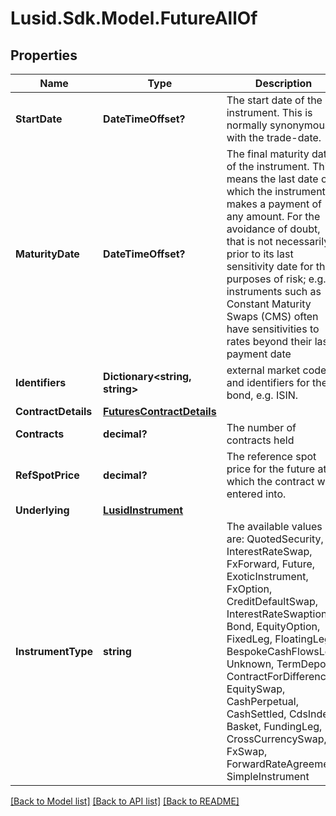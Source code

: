 
# Lusid.Sdk.Model.FutureAllOf

## Properties

Name | Type | Description | Notes
------------ | ------------- | ------------- | -------------
**StartDate** | **DateTimeOffset?** | The start date of the instrument. This is normally synonymous with the trade-date. | 
**MaturityDate** | **DateTimeOffset?** | The final maturity date of the instrument. This means the last date on which the instruments makes a payment of any amount.              For the avoidance of doubt, that is not necessarily prior to its last sensitivity date for the purposes of risk; e.g. instruments such as              Constant Maturity Swaps (CMS) often have sensitivities to rates beyond their last payment date | 
**Identifiers** | **Dictionary&lt;string, string&gt;** | external market codes and identifiers for the bond, e.g. ISIN. | 
**ContractDetails** | [**FuturesContractDetails**](FuturesContractDetails.md) |  | 
**Contracts** | **decimal?** | The number of contracts held | [optional] 
**RefSpotPrice** | **decimal?** | The reference spot price for the future at which the contract was entered into. | [optional] 
**Underlying** | [**LusidInstrument**](LusidInstrument.md) |  | 
**InstrumentType** | **string** | The available values are: QuotedSecurity, InterestRateSwap, FxForward, Future, ExoticInstrument, FxOption, CreditDefaultSwap, InterestRateSwaption, Bond, EquityOption, FixedLeg, FloatingLeg, BespokeCashFlowsLeg, Unknown, TermDeposit, ContractForDifference, EquitySwap, CashPerpetual, CashSettled, CdsIndex, Basket, FundingLeg, CrossCurrencySwap, FxSwap, ForwardRateAgreement, SimpleInstrument | 

[[Back to Model list]](../README.md#documentation-for-models)
[[Back to API list]](../README.md#documentation-for-api-endpoints)
[[Back to README]](../README.md)

